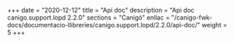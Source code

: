 +++
date        = "2020-12-12"
title       = "Api doc"
description = "Api doc canigo.support.lopd 2.2.0"
sections    = "Canigó"
enllac		= "/canigo-fwk-docs/documentacio-llibreries/canigo.support.lopd/2.2.0/api-doc/"
weight		= 5
+++
